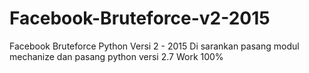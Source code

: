 # Facebook-Bruteforce-v2-2015
Facebook Bruteforce Python Versi 2 - 2015
Di sarankan pasang modul mechanize dan pasang python versi 2.7 
Work 100%
